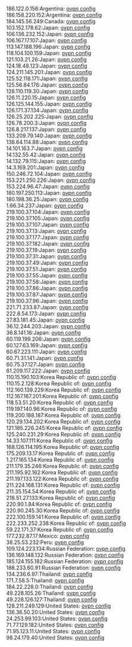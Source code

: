 186.122.0.156:Argentina: [ovpn config](vpn/186_122_0_156.ovpn)  
186.158.220.152:Argentina: [ovpn config](vpn/186_158_220_152.ovpn)  
184.145.56.249:Canada: [ovpn config](vpn/184_145_56_249.ovpn)  
103.152.178.62:Japan: [ovpn config](vpn/103_152_178_62.ovpn)  
106.136.232.152:Japan: [ovpn config](vpn/106_136_232_152.ovpn)  
106.167.17.107:Japan: [ovpn config](vpn/106_167_17_107.ovpn)  
113.147.188.196:Japan: [ovpn config](vpn/113_147_188_196.ovpn)  
118.104.100.159:Japan: [ovpn config](vpn/118_104_100_159.ovpn)  
121.103.21.26:Japan: [ovpn config](vpn/121_103_21_26.ovpn)  
124.18.48.123:Japan: [ovpn config](vpn/124_18_48_123.ovpn)  
124.211.145.201:Japan: [ovpn config](vpn/124_211_145_201.ovpn)  
125.52.118.171:Japan: [ovpn config](vpn/125_52_118_171.ovpn)  
125.56.84.176:Japan: [ovpn config](vpn/125_56_84_176.ovpn)  
126.110.119.30:Japan: [ovpn config](vpn/126_110_119_30.ovpn)  
126.11.220.15:Japan: [ovpn config](vpn/126_11_220_15.ovpn)  
126.125.144.155:Japan: [ovpn config](vpn/126_125_144_155.ovpn)  
126.171.37.134:Japan: [ovpn config](vpn/126_171_37_134.ovpn)  
126.25.202.225:Japan: [ovpn config](vpn/126_25_202_225.ovpn)  
126.78.200.3:Japan: [ovpn config](vpn/126_78_200_3.ovpn)  
126.8.217.137:Japan: [ovpn config](vpn/126_8_217_137.ovpn)  
133.209.79.140:Japan: [ovpn config](vpn/133_209_79_140.ovpn)  
138.64.114.88:Japan: [ovpn config](vpn/138_64_114_88.ovpn)  
14.101.163.7:Japan: [ovpn config](vpn/14_101_163_7.ovpn)  
14.132.55.42:Japan: [ovpn config](vpn/14_132_55_42.ovpn)  
14.132.79.115:Japan: [ovpn config](vpn/14_132_79_115.ovpn)  
14.3.169.201:Japan: [ovpn config](vpn/14_3_169_201.ovpn)  
150.246.72.104:Japan: [ovpn config](vpn/150_246_72_104.ovpn)  
153.221.250.226:Japan: [ovpn config](vpn/153_221_250_226.ovpn)  
153.224.96.47:Japan: [ovpn config](vpn/153_224_96_47.ovpn)  
180.197.250.113:Japan: [ovpn config](vpn/180_197_250_113.ovpn)  
180.198.36.25:Japan: [ovpn config](vpn/180_198_36_25.ovpn)  
1.66.34.237:Japan: [ovpn config](vpn/1_66_34_237.ovpn)  
219.100.37.104:Japan: [ovpn config](vpn/219_100_37_104.ovpn)  
219.100.37.105:Japan: [ovpn config](vpn/219_100_37_105.ovpn)  
219.100.37.107:Japan: [ovpn config](vpn/219_100_37_107.ovpn)  
219.100.37.13:Japan: [ovpn config](vpn/219_100_37_13.ovpn)  
219.100.37.177:Japan: [ovpn config](vpn/219_100_37_177.ovpn)  
219.100.37.182:Japan: [ovpn config](vpn/219_100_37_182.ovpn)  
219.100.37.19:Japan: [ovpn config](vpn/219_100_37_19.ovpn)  
219.100.37.31:Japan: [ovpn config](vpn/219_100_37_31.ovpn)  
219.100.37.49:Japan: [ovpn config](vpn/219_100_37_49.ovpn)  
219.100.37.51:Japan: [ovpn config](vpn/219_100_37_51.ovpn)  
219.100.37.55:Japan: [ovpn config](vpn/219_100_37_55.ovpn)  
219.100.37.58:Japan: [ovpn config](vpn/219_100_37_58.ovpn)  
219.100.37.86:Japan: [ovpn config](vpn/219_100_37_86.ovpn)  
219.100.37.87:Japan: [ovpn config](vpn/219_100_37_87.ovpn)  
219.100.37.96:Japan: [ovpn config](vpn/219_100_37_96.ovpn)  
221.71.233.87:Japan: [ovpn config](vpn/221_71_233_87.ovpn)  
222.8.54.173:Japan: [ovpn config](vpn/222_8_54_173.ovpn)  
27.83.181.45:Japan: [ovpn config](vpn/27_83_181_45.ovpn)  
36.12.244.203:Japan: [ovpn config](vpn/36_12_244_203.ovpn)  
36.8.141.16:Japan: [ovpn config](vpn/36_8_141_16.ovpn)  
60.119.199.206:Japan: [ovpn config](vpn/60_119_199_206.ovpn)  
60.127.63.169:Japan: [ovpn config](vpn/60_127_63_169.ovpn)  
60.67.223.111:Japan: [ovpn config](vpn/60_67_223_111.ovpn)  
60.71.31.141:Japan: [ovpn config](vpn/60_71_31_141.ovpn)  
60.75.37.127:Japan: [ovpn config](vpn/60_75_37_127.ovpn)  
61.209.117.222:Japan: [ovpn config](vpn/61_209_117_222.ovpn)  
110.15.190.103:Korea Republic of: [ovpn config](vpn/110_15_190_103.ovpn)  
110.15.2.128:Korea Republic of: [ovpn config](vpn/110_15_2_128.ovpn)  
112.160.139.229:Korea Republic of: [ovpn config](vpn/112_160_139_229.ovpn)  
112.167.167.201:Korea Republic of: [ovpn config](vpn/112_167_167_201.ovpn)  
118.53.51.20:Korea Republic of: [ovpn config](vpn/118_53_51_20.ovpn)  
119.197.140.96:Korea Republic of: [ovpn config](vpn/119_197_140_96.ovpn)  
119.200.188.187:Korea Republic of: [ovpn config](vpn/119_200_188_187.ovpn)  
120.29.134.202:Korea Republic of: [ovpn config](vpn/120_29_134_202.ovpn)  
121.185.226.245:Korea Republic of: [ovpn config](vpn/121_185_226_245.ovpn)  
125.240.231.29:Korea Republic of: [ovpn config](vpn/125_240_231_29.ovpn)  
14.33.107.111:Korea Republic of: [ovpn config](vpn/14_33_107_111.ovpn)  
168.126.114.195:Korea Republic of: [ovpn config](vpn/168_126_114_195.ovpn)  
175.209.13.17:Korea Republic of: [ovpn config](vpn/175_209_13_17.ovpn)  
1.217.165.134:Korea Republic of: [ovpn config](vpn/1_217_165_134.ovpn)  
211.179.35.246:Korea Republic of: [ovpn config](vpn/211_179_35_246.ovpn)  
211.195.92.162:Korea Republic of: [ovpn config](vpn/211_195_92_162.ovpn)  
211.197.133.122:Korea Republic of: [ovpn config](vpn/211_197_133_122.ovpn)  
211.224.168.131:Korea Republic of: [ovpn config](vpn/211_224_168_131.ovpn)  
211.35.154.54:Korea Republic of: [ovpn config](vpn/211_35_154_54.ovpn)  
218.51.27.133:Korea Republic of: [ovpn config](vpn/218_51_27_133.ovpn)  
220.90.1.84:Korea Republic of: [ovpn config](vpn/220_90_1_84.ovpn)  
220.90.245.30:Korea Republic of: [ovpn config](vpn/220_90_245_30.ovpn)  
222.100.159.141:Korea Republic of: [ovpn config](vpn/222_100_159_141.ovpn)  
222.233.252.238:Korea Republic of: [ovpn config](vpn/222_233_252_238.ovpn)  
59.22.171.37:Korea Republic of: [ovpn config](vpn/59_22_171_37.ovpn)  
177.232.87.17:Mexico: [ovpn config](vpn/177_232_87_17.ovpn)  
38.25.53.232:Peru: [ovpn config](vpn/38_25_53_232.ovpn)  
109.124.223.134:Russian Federation: [ovpn config](vpn/109_124_223_134.ovpn)  
136.169.148.132:Russian Federation: [ovpn config](vpn/136_169_148_132.ovpn)  
185.124.155.182:Russian Federation: [ovpn config](vpn/185_124_155_182.ovpn)  
188.233.60.91:Russian Federation: [ovpn config](vpn/188_233_60_91.ovpn)  
134.236.6.97:Thailand: [ovpn config](vpn/134_236_6_97.ovpn)  
171.7.58.5:Thailand: [ovpn config](vpn/171_7_58_5.ovpn)  
184.22.228.0:Thailand: [ovpn config](vpn/184_22_228_0.ovpn)  
49.228.105.26:Thailand: [ovpn config](vpn/49_228_105_26.ovpn)  
49.228.126.127:Thailand: [ovpn config](vpn/49_228_126_127.ovpn)  
128.211.249.129:United States: [ovpn config](vpn/128_211_249_129.ovpn)  
136.36.50.20:United States: [ovpn config](vpn/136_36_50_20.ovpn)  
24.253.99.103:United States: [ovpn config](vpn/24_253_99_103.ovpn)  
71.77.129.182:United States: [ovpn config](vpn/71_77_129_182.ovpn)  
71.95.123.11:United States: [ovpn config](vpn/71_95_123_11.ovpn)  
98.24.179.40:United States: [ovpn config](vpn/98_24_179_40.ovpn)  
